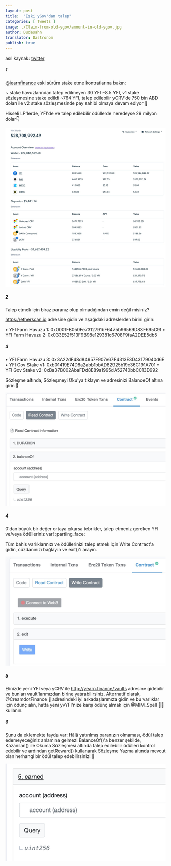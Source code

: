 ```yaml
---
layout: post
title:  "Eski yGov'dan talep"
categories: [ Tweets ]
image: ./Claim-from-old-ygov/amount-in-old-ygov.jpg
author: Dudesahn
translator: Dastronom
publish: true
---
```


asıl kaynak: [twitter](https://twitter.com/dudesahn/status/1413567068583104512)

##### 1

[@iearnfinance](https://twitter.com/iearnfinance) eski sürüm stake etme kontratlarına bakın:

~ stake havuzlarından talep edilmeyen 30 YFI
~8.5 YFI, v1 stake sözleşmesine stake edildi
~764 YFI, talep edilebilir yCRV'de 750 bin ABD doları ile v2 stake sözleşmesinde pay sahibi olmaya devam ediyor 😬

Hisseli LP'lerde, YFI'de ve talep edilebilir ödüllerde neredeyse 29 milyon dolar:point_down:

![](image1.jfif)

##### 2

Talep etmek için biraz paranız olup olmadığından emin değil misiniz?

https://etherscan.io adresine gidin ve aşağıdaki adreslerden birini girin:

• YFI Farm Havuzu 1: 0x0001FB050Fe7312791bF6475b96569D83F695C9f
• YFI Farm Havuzu 2: 0x033E52f513F9B98e129381c6708F9faA2DEE5db5

##### 3

• YFI Farm Havuzu 3: 0x3A22dF48d84957F907e67F4313E3D43179040d6E
• YFI Gov Stake v1: 0xb01419E74D8a2abb1bbAD82925b19c36C191A701
• YFI Gov Stake v2: 0xBa37B002AbaFDd8E89a1995dA52740bbC013D992

Sözleşme altında, Sözleşmeyi Oku'ya tıklayın ve adresinizi BalanceOf altına girin 👀 

![](image2.jfif)

##### 4

0'dan büyük bir değer ortaya çıkarsa tebrikler, talep etmeniz gereken YFI ve/veya ödülleriniz var! :partiing_face:

Tüm bahis varlıklarınızı ve ödüllerinizi talep etmek için Write Contract'a gidin, cüzdanınızı bağlayın ve exit()'i arayın.

![](image3.jfif)

##### 5

Elinizde yeni YFI veya yCRV ile http://yearn.finance/vaults adresine gidebilir ve bunları vault'larımızdan birine yatırabilirsiniz. Alternatif olarak, @CreamdotFinance 🍦 adresindeki iyi arkadaşlarımıza gidin ve bu varlıklar için ödünç alın, hatta yeni yvYFI'nize karşı ödünç almak için @MIM_Spell 🧙‍♂️ kullanın.

##### 6

Şunu da eklemekte fayda var: Hâlâ yatırılmış paranızın olmaması, ödül talep edemeyeceğiniz anlamına gelmez! BalanceOf()'a benzer şekilde, Kazanılan() ile Okuma Sözleşmesi altında talep edilebilir ödülleri kontrol edebilir ve ardından getReward() kullanarak Sözleşme Yazma altında mevcut olan herhangi bir ödül talep edebilirsiniz! 🤑

![](image4.png)